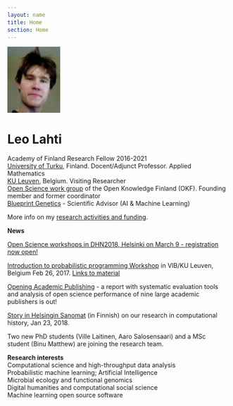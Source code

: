 ```yaml
---
layout: name
title: Home
section: Home
---
```


<img class='inset right' src='images/meitsi2006.jpg' title='Leo Lahti' alt='Photo' width='120px' />

Leo Lahti
=======

Academy of Finland Research Fellow 2016-2021  
[University of Turku](https://www.utu.fi/en/units/sci/units/math/Pages/home.aspx), Finland. Docent/Adjunct Professor. Applied Mathematics  
[KU Leuven](http://www.kuleuven.be/wieiswie/en/unit/50000700), Belgium. Visiting Researcher  
[Open Science work group](http://fi.okfn.org/wg/openscience/) of the
Open Knowledge Finland (OKF). Founding member and former coordinator  
[Blueprint Genetics](https://blueprintgenetics.com/) - Scientific Advisor (AI & Machine Learning)  

More info on my [research activities and funding](info/).


**News**

[Open Science workshops in DHN2018, Helsinki on March 9 - registration now open!](https://goo.gl/forms/Kr4OGELf10uP8BvE3)

[Introduction to probabilistic programming Workshop](http://www.vib.be/en/training/research-training/courses/Pages/Probabilistic-programming-with-(R)Stan,-a-new-approach-to-linear-models.aspx) in VIB/KU Leuven, Belgium Feb 26, 2017. [Links to material](edu/)

[Opening Academic Publishing](https://openscience.fi/opening-academic-publishing) - a report with systematic evaluation tools and analysis of open science performance of nine large academic publishers is out!

[Story in Helsingin Sanomat](https://www.hs.fi/paivanlehti/23012018/art-2000005534747.html) (in Finnish) on our research in computational history, Jan 23, 2018.

Two new PhD students (Ville Laitinen, Aaro Salosensaari) and a MSc student (Binu Matthew) are joining the research team.


**Research interests**  
Computational science and high-throughput data analysis  
Probabilistic machine learning; Artificial Intelligence  
Microbial ecology and functional genomics  
Digital humanities and computational social science  
Machine learning open source software  



<!-- I am computational scientist focusing on the development and application of novel computational techniques in data-intensive research fields, in particular functional genomics and microbial ecology of the human body and [http://sorvi.r-forge.r-project.org open government data in Finland]. 
Computational analysis of human microbial ecology forms the current main focus of my research activity at [http://www.mib.wur.nl/UK/ Laboratory of Microbiology, Wageningen University], Netherlands. Before that, I was employed at [http://www.vetmed.helsinki.fi/apalva/index.htm Centre of Excellence in Microbial Food Safety Research], Department of Veterinary Bioscience, University of Helsinki, Finland, [http://www.cis.hut.fi/research Adaptive Informatics Research Centre of Excellence], Aalto University, [http://www.helsinki.fi/cmg/english/group/research_group.html Laboratory of Cytomolecular Genetics], University of Helsinki and as a visiting researcher at [http://www.ebi.ac.uk European Bioinformatics Institute EBI], Hinxton, UK, developing machine learning approaches for genome- and organism-wide analysis of the human transcriptome, cancer genomics, and cross-species studies. For further information, see the occasional [http://antagomir.wordpress.com opencomp] blog on computational science and a [[User:Leo_Lahti/bio|brief biography of my research career]]. -->



